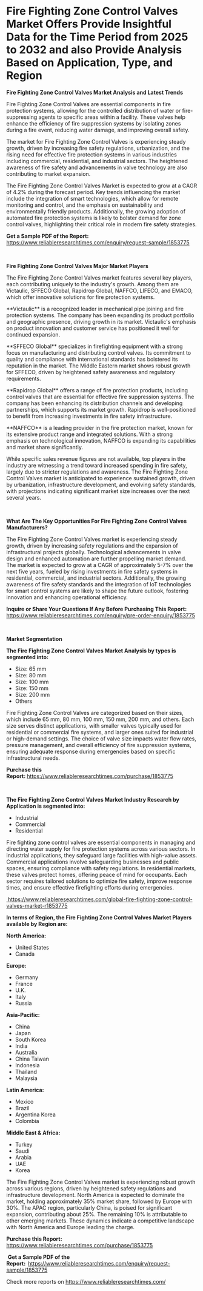 <p><h1>Fire Fighting Zone Control Valves Market Offers Provide Insightful Data for the Time Period from 2025 to 2032 and also Provide Analysis Based on Application, Type, and Region</h1></p><p><strong>Fire Fighting Zone Control Valves Market Analysis and Latest Trends</strong></p>
<p><p>Fire Fighting Zone Control Valves are essential components in fire protection systems, allowing for the controlled distribution of water or fire-suppressing agents to specific areas within a facility. These valves help enhance the efficiency of fire suppression systems by isolating zones during a fire event, reducing water damage, and improving overall safety.</p><p>The market for Fire Fighting Zone Control Valves is experiencing steady growth, driven by increasing fire safety regulations, urbanization, and the rising need for effective fire protection systems in various industries including commercial, residential, and industrial sectors. The heightened awareness of fire safety and advancements in valve technology are also contributing to market expansion.</p><p>The Fire Fighting Zone Control Valves Market is expected to grow at a CAGR of 4.2% during the forecast period. Key trends influencing the market include the integration of smart technologies, which allow for remote monitoring and control, and the emphasis on sustainability and environmentally friendly products. Additionally, the growing adoption of automated fire protection systems is likely to bolster demand for zone control valves, highlighting their critical role in modern fire safety strategies.</p></p>
<p><strong>Get a Sample PDF of the Report:&nbsp;</strong> <a href="https://www.reliableresearchtimes.com/enquiry/request-sample/1853775?utm_campaign=2720&utm_medium=2&utm_source=Github&utm_content=ia&utm_term=27032025&utm_id=fire-fighting-zone-control-valves">https://www.reliableresearchtimes.com/enquiry/request-sample/1853775</a></p>
<p>&nbsp;</p>
<p><strong>Fire Fighting Zone Control Valves Major Market Players</strong></p>
<p><p>The Fire Fighting Zone Control Valves market features several key players, each contributing uniquely to the industry's growth. Among them are Victaulic, SFFECO Global, Rapidrop Global, NAFFCO, LIFECO, and EMACO, which offer innovative solutions for fire protection systems.</p><p>**Victaulic** is a recognized leader in mechanical pipe joining and fire protection systems. The company has been expanding its product portfolio and geographic presence, driving growth in its market. Victaulic's emphasis on product innovation and customer service has positioned it well for continued expansion.</p><p>**SFFECO Global** specializes in firefighting equipment with a strong focus on manufacturing and distributing control valves. Its commitment to quality and compliance with international standards has bolstered its reputation in the market. The Middle Eastern market shows robust growth for SFFECO, driven by heightened safety awareness and regulatory requirements.</p><p>**Rapidrop Global** offers a range of fire protection products, including control valves that are essential for effective fire suppression systems. The company has been enhancing its distribution channels and developing partnerships, which supports its market growth. Rapidrop is well-positioned to benefit from increasing investments in fire safety infrastructure.</p><p>**NAFFCO** is a leading provider in the fire protection market, known for its extensive product range and integrated solutions. With a strong emphasis on technological innovation, NAFFCO is expanding its capabilities and market share significantly.</p><p>While specific sales revenue figures are not available, top players in the industry are witnessing a trend toward increased spending in fire safety, largely due to stricter regulations and awareness. The Fire Fighting Zone Control Valves market is anticipated to experience sustained growth, driven by urbanization, infrastructure development, and evolving safety standards, with projections indicating significant market size increases over the next several years.</p></p>
<p>&nbsp;</p>
<p><strong>What Are The Key Opportunities For Fire Fighting Zone Control Valves Manufacturers?</strong></p>
<p><p>The Fire Fighting Zone Control Valves market is experiencing steady growth, driven by increasing safety regulations and the expansion of infrastructural projects globally. Technological advancements in valve design and enhanced automation are further propelling market demand. The market is expected to grow at a CAGR of approximately 5-7% over the next five years, fueled by rising investments in fire safety systems in residential, commercial, and industrial sectors. Additionally, the growing awareness of fire safety standards and the integration of IoT technologies for smart control systems are likely to shape the future outlook, fostering innovation and enhancing operational efficiency.</p></p>
<p><strong>Inquire or Share Your Questions If Any Before Purchasing This Report:</strong> <a href="https://www.reliableresearchtimes.com/enquiry/pre-order-enquiry/1853775?utm_campaign=2720&utm_medium=2&utm_source=Github&utm_content=ia&utm_term=27032025&utm_id=fire-fighting-zone-control-valves">https://www.reliableresearchtimes.com/enquiry/pre-order-enquiry/1853775</a></p>
<p>&nbsp;</p>
<p><strong>Market Segmentation</strong></p>
<p><strong>The Fire Fighting Zone Control Valves Market Analysis by types is segmented into:</strong></p>
<p><ul><li>Size: 65 mm</li><li>Size: 80 mm</li><li>Size: 100 mm</li><li>Size: 150 mm</li><li>Size: 200 mm</li><li>Others</li></ul></p>
<p><p>Fire Fighting Zone Control Valves are categorized based on their sizes, which include 65 mm, 80 mm, 100 mm, 150 mm, 200 mm, and others. Each size serves distinct applications, with smaller valves typically used for residential or commercial fire systems, and larger ones suited for industrial or high-demand settings. The choice of valve size impacts water flow rates, pressure management, and overall efficiency of fire suppression systems, ensuring adequate response during emergencies based on specific infrastructural needs.</p></p>
<p><strong>Purchase this Report:&nbsp;</strong><a href="https://www.reliableresearchtimes.com/purchase/1853775?utm_campaign=2720&utm_medium=2&utm_source=Github&utm_content=ia&utm_term=27032025&utm_id=fire-fighting-zone-control-valves">https://www.reliableresearchtimes.com/purchase/1853775</a></p>
<p>&nbsp;</p>
<p><strong>The Fire Fighting Zone Control Valves Market Industry Research by Application is segmented into:</strong></p>
<p><ul><li>Industrial</li><li>Commercial</li><li>Residential</li></ul></p>
<p><p>Fire fighting zone control valves are essential components in managing and directing water supply for fire protection systems across various sectors. In industrial applications, they safeguard large facilities with high-value assets. Commercial applications involve safeguarding businesses and public spaces, ensuring compliance with safety regulations. In residential markets, these valves protect homes, offering peace of mind for occupants. Each sector requires tailored solutions to optimize fire safety, improve response times, and ensure effective firefighting efforts during emergencies.</p></p>
<p><a href="https://www.reliableresearchtimes.com/global-fire-fighting-zone-control-valves-market-r1853775?utm_campaign=2720&utm_medium=2&utm_source=Github&utm_content=ia&utm_term=27032025&utm_id=fire-fighting-zone-control-valves">&nbsp;https://www.reliableresearchtimes.com/global-fire-fighting-zone-control-valves-market-r1853775</a></p>
<p><strong>In terms of Region, the Fire Fighting Zone Control Valves Market Players available by Region are:</strong></p>
<p>
    <p> <strong> North America: </strong>
        <ul>
            <li>United States</li>
            <li>Canada</li>
        </ul>
        </p> 
    <p> <strong> Europe: </strong>
        <ul>
            <li>Germany</li>
            <li>France</li>
            <li>U.K.</li>
            <li>Italy</li>
            <li>Russia</li>
        </ul>
        </p> 
    <p> <strong> Asia-Pacific: </strong>
        <ul>
            <li>China</li>
            <li>Japan</li>
            <li>South Korea</li>
            <li>India</li>
            <li>Australia</li>
            <li>China Taiwan</li>
            <li>Indonesia</li>
            <li>Thailand</li>
            <li>Malaysia</li>
        </ul>
        </p> 
    <p> <strong> Latin America: </strong>
        <ul>
            <li>Mexico</li>
            <li>Brazil</li>
            <li>Argentina Korea</li>
            <li>Colombia</li>
        </ul>
        </p> 
    <p> <strong> Middle East & Africa: </strong>
        <ul>
            <li>Turkey</li>
            <li>Saudi</li>
            <li>Arabia</li>
            <li>UAE</li>
            <li>Korea</li>
        </ul>
    </p>
    </p>
<p><p>The Fire Fighting Zone Control Valves market is experiencing robust growth across various regions, driven by heightened safety regulations and infrastructure development. North America is expected to dominate the market, holding approximately 35% market share, followed by Europe with 30%. The APAC region, particularly China, is poised for significant expansion, contributing about 25%. The remaining 10% is attributable to other emerging markets. These dynamics indicate a competitive landscape with North America and Europe leading the charge.</p></p>
<p><strong>Purchase this Report: </strong><a href="https://www.reliableresearchtimes.com/purchase/1853775?utm_campaign=2720&utm_medium=2&utm_source=Github&utm_content=ia&utm_term=27032025&utm_id=fire-fighting-zone-control-valves">https://www.reliableresearchtimes.com/purchase/1853775</a></p>
<p>&nbsp;<strong>Get a Sample PDF of the Report:&nbsp;&nbsp;</strong><a href="https://www.reliableresearchtimes.com/enquiry/request-sample/1853775?utm_campaign=2720&utm_medium=2&utm_source=Github&utm_content=ia&utm_term=27032025&utm_id=fire-fighting-zone-control-valves">https://www.reliableresearchtimes.com/enquiry/request-sample/1853775</a></p>
<p><strong></strong></p>
<p>Check more reports on <a href="https://www.reliableresearchtimes.com/?utm_campaign=2720&utm_medium=2&utm_source=Github&utm_content=ia&utm_term=27032025&utm_id=fire-fighting-zone-control-valves">https://www.reliableresearchtimes.com/</a></p>
